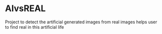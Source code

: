 # AIvsREAL
Project to detect the artificial generated images from real images 
helps user to find real in this artificial life
